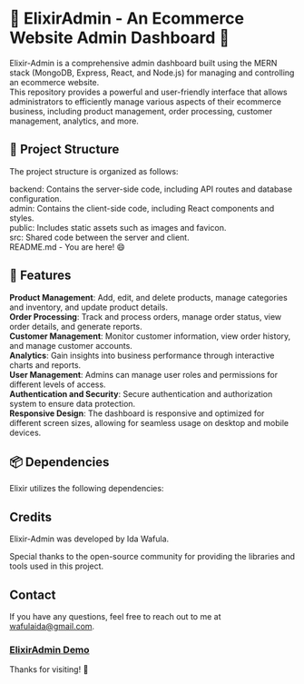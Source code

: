# 🌸 ElixirAdmin - An Ecommerce Website Admin Dashboard 🌸

Elixir-Admin is a comprehensive admin dashboard built using the MERN stack (MongoDB, Express, React, and Node.js) for managing and controlling an ecommerce website.  
This repository provides a powerful and user-friendly interface that allows administrators to efficiently manage various aspects of their ecommerce business, including product management, order processing, customer management, analytics, and more.

## 📁 Project Structure

The project structure is organized as follows:

backend: Contains the server-side code, including API routes and database configuration.  
admin: Contains the client-side code, including React components and styles.  
public: Includes static assets such as images and favicon.  
src: Shared code between the server and client.  
README.md - You are here! 😄  

## 🌿 Features

**Product Management**: Add, edit, and delete products, manage categories and inventory, and update product details.  
**Order Processing**: Track and process orders, manage order status, view order details, and generate reports.  
**Customer Management**: Monitor customer information, view order history, and manage customer accounts.  
**Analytics**: Gain insights into business performance through interactive charts and reports.  
**User Management**: Admins can manage user roles and permissions for different levels of access.  
**Authentication and Security**: Secure authentication and authorization system to ensure data protection.  
**Responsive Design**: The dashboard is responsive and optimized for different screen sizes, allowing for seamless usage on desktop and mobile devices.  

## 📦 Dependencies

Elixir utilizes the following dependencies:

## Credits

Elixir-Admin was developed by Ida Wafula.  

Special thanks to the open-source community for providing the libraries and tools used in this project.

## Contact

If you have any questions, feel free to reach out to me at wafulaida@gmail.com.
  


### [ElixirAdmin Demo](https://elixiradmin.cyclic.app/)



Thanks for visiting! 🌺
